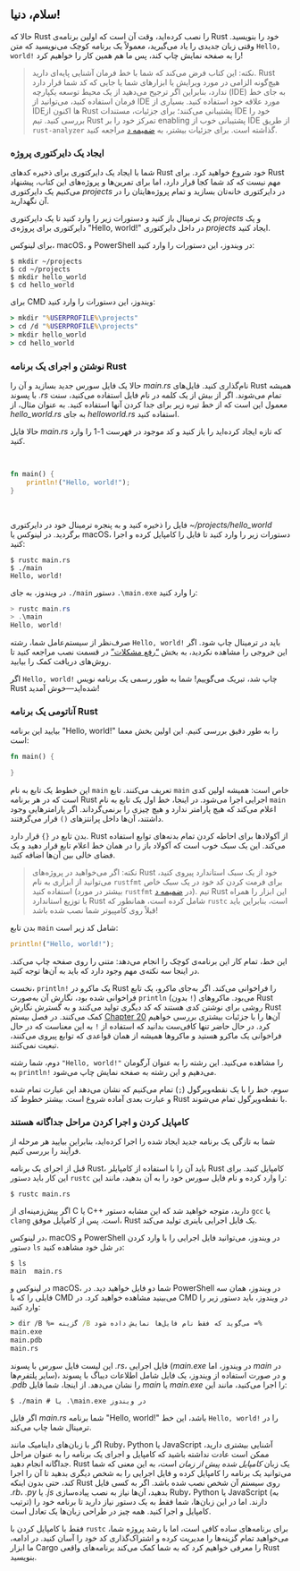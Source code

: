 ## سلام، دنیا!

حالا که Rust را نصب کرده‌اید، وقت آن است که اولین برنامه‌ی Rust خود را بنویسید.
وقتی زبان جدیدی را یاد می‌گیرید، معمولاً یک برنامه کوچک می‌نویسید که متن `Hello, world!` را به صفحه نمایش چاپ کند، پس ما هم همین کار را خواهیم کرد!

> نکته: این کتاب فرض می‌کند که شما با خط فرمان آشنایی پایه‌ای دارید. Rust هیچ‌گونه الزامی در مورد ویرایش یا ابزارهای شما یا جایی که کد شما قرار دارد ندارد، بنابراین اگر ترجیح می‌دهید از یک محیط توسعه یکپارچه (IDE) به جای خط فرمان استفاده کنید، می‌توانید از IDE مورد علاقه خود استفاده کنید. بسیاری از IDE‌ها اکنون از Rust پشتیبانی می‌کنند؛ برای جزئیات، مستندات IDE خود را بررسی کنید. تیم Rust تمرکز خود را بر enabling پشتیبانی خوب از IDE از طریق `rust-analyzer` گذاشته است. برای جزئیات بیشتر، به [ضمیمه د][devtools]<!-- ignore --> مراجعه کنید.

### ایجاد یک دایرکتوری پروژه

شما با ایجاد یک دایرکتوری برای ذخیره کدهای Rust خود شروع خواهید کرد. برای Rust مهم نیست که کد شما کجا قرار دارد، اما برای تمرین‌ها و پروژه‌های این کتاب، پیشنهاد می‌کنیم یک دایرکتوری _projects_ در دایرکتوری خانه‌تان بسازید و تمام پروژه‌هایتان را در آن نگهدارید.

یک ترمینال باز کنید و دستورات زیر را وارد کنید تا یک دایرکتوری _projects_ و یک دایرکتوری برای پروژه‌ی "Hello, world!" در داخل دایرکتوری _projects_ ایجاد کنید.

برای لینوکس، macOS، و PowerShell در ویندوز، این دستورات را وارد کنید:

```console
$ mkdir ~/projects
$ cd ~/projects
$ mkdir hello_world
$ cd hello_world
```

برای CMD ویندوز، این دستورات را وارد کنید:

```cmd
> mkdir "%USERPROFILE%\projects"
> cd /d "%USERPROFILE%\projects"
> mkdir hello_world
> cd hello_world
```

### نوشتن و اجرای یک برنامه Rust

حالا یک فایل سورس جدید بسازید و آن را _main.rs_ نام‌گذاری کنید. فایل‌های Rust همیشه با پسوند _.rs_ تمام می‌شوند. اگر از بیش از یک کلمه در نام فایل استفاده می‌کنید، سنت معمول این است که از خط تیره زیر برای جدا کردن آنها استفاده کنید. به عنوان مثال، از _hello_world.rs_ به جای _helloworld.rs_ استفاده کنید.

حالا فایل _main.rs_ که تازه ایجاد کرده‌اید را باز کنید و کد موجود در فهرست 1-1 را وارد کنید.

<Listing number="1-1" file-name="main.rs" caption="یک برنامه که `Hello, world!` را چاپ می‌کند">

```rust
fn main() {
    println!("Hello, world!");
}
```

</Listing>

فایل را ذخیره کنید و به پنجره ترمینال خود در دایرکتوری
_~/projects/hello_world_ برگردید. در لینوکس یا macOS، دستورات زیر را وارد کنید تا فایل را کامپایل کرده و اجرا کنید:

```console
$ rustc main.rs
$ ./main
Hello, world!
```

در ویندوز، به جای `./main` دستور `.\main.exe` را وارد کنید:

```powershell
> rustc main.rs
> .\main
Hello, world!
```

صرف‌نظر از سیستم‌عامل شما، رشته `Hello, world!` باید در ترمینال چاپ شود. اگر این خروجی را مشاهده نکردید، به بخش [“رفع مشکلات”][troubleshooting]<!-- ignore --> در قسمت نصب مراجعه کنید تا روش‌های دریافت کمک را بیابید.

اگر `Hello, world!` چاپ شد، تبریک می‌گوییم! شما به طور رسمی یک برنامه نویس Rust شده‌اید—خوش آمدید!

### آناتومی یک برنامه Rust

بیایید این برنامه "Hello, world!" را به طور دقیق بررسی کنیم. این اولین بخش معما است:

```rust
fn main() {

}
```

این خطوط یک تابع به نام `main` تعریف می‌کنند. تابع `main` خاص است: همیشه اولین کدی است که در هر برنامه Rust اجرایی اجرا می‌شود. در اینجا، خط اول یک تابع به نام `main` اعلام می‌کند که هیچ پارامتر ندارد و هیچ چیزی را برنمی‌گرداند. اگر پارامترهایی وجود داشتند، آن‌ها داخل پرانتزهای `()` قرار می‌گرفتند.

بدن تابع در `{}` قرار دارد. Rust از آکولادها برای احاطه کردن تمام بدنه‌های توابع استفاده می‌کند. این یک سبک خوب است که آکولاد باز را در همان خط اعلام تابع قرار دهید و یک فضای خالی بین آن‌ها اضافه کنید.

> نکته: اگر می‌خواهید در پروژه‌های Rust خود از یک سبک استاندارد پیروی کنید، می‌توانید از ابزاری به نام `rustfmt` برای فرمت کردن کد خود در یک سبک خاص استفاده کنید (بیشتر در مورد `rustfmt` در [ضمیمه د][devtools]<!-- ignore -->). تیم Rust این ابزار را همراه با توزیع استاندارد Rust شامل کرده است، همانطور که `rustc` است، بنابراین باید قبلاً روی کامپیوتر شما نصب شده باشد!

بدن تابع `main` شامل کد زیر است:

```rust
println!("Hello, world!");
```

این خط، تمام کار این برنامه‌ی کوچک را انجام می‌دهد:
متنی را روی صفحه چاپ می‌کند. در اینجا سه نکته‌ی
مهم وجود دارد که باید به آن‌ها توجه کنید.

نخست، `println!` یک ماکرو در Rust را فراخوانی می‌کند.
اگر به‌جای ماکرو، یک تابع فراخوانی شده بود،
نگارش آن به‌صورت `println` (بدون `!`) می‌بود.
ماکروهای Rust روشی برای نوشتن کدی هستند که
کد دیگری تولید می‌کنند و به گسترش نگارش Rust
کمک می‌کنند. در فصل بیستم [Chapter 20][ch20-macros]
آن‌ها را با جزئیات بیشتری بررسی خواهیم کرد.
در حال حاضر تنها کافی‌ست بدانید که استفاده از
`!` به این معناست که در حال فراخوانی یک ماکرو هستید
و ماکروها همیشه از همان قواعدی که توابع پیروی می‌کنند،
تبعیت نمی‌کنند.

دوم، شما رشته `"Hello, world!"` را مشاهده می‌کنید. این رشته را به عنوان آرگومان به `println!` می‌دهیم و این رشته به صفحه نمایش چاپ می‌شود.

سوم، خط را با یک نقطه‌ویرگول (`;`) تمام می‌کنیم که نشان می‌دهد این عبارت تمام شده و عبارت بعدی آماده شروع است. بیشتر خطوط کد Rust با نقطه‌ویرگول تمام می‌شوند.

### کامپایل کردن و اجرا کردن مراحل جداگانه هستند

شما به تازگی یک برنامه جدید ایجاد شده را اجرا کرده‌اید، بنابراین بیایید هر مرحله از فرآیند را بررسی کنیم.

قبل از اجرای یک برنامه Rust، باید آن را با استفاده از کامپایلر Rust کامپایل کنید. برای این کار باید دستور `rustc` را وارد کرده و نام فایل سورس خود را به آن بدهید، مانند این:

```console
$ rustc main.rs
```

اگر پیش‌زمینه‌ای از C یا C++ دارید، متوجه خواهید شد که این مشابه دستور `gcc` یا `clang` است. پس از کامپایل موفق، Rust یک فایل اجرایی باینری تولید می‌کند.

در لینوکس، macOS و PowerShell در ویندوز، می‌توانید فایل اجرایی را با وارد کردن دستور `ls` در شل خود مشاهده کنید:

```console
$ ls
main  main.rs
```

در لینوکس و macOS، شما دو فایل خواهید دید. در PowerShell در ویندوز، همان سه فایلی را که با CMD می‌بینید مشاهده خواهید کرد. در CMD در ویندوز، باید دستور زیر را وارد کنید:

```cmd
> dir /B %= گزینه /B می‌گوید که فقط نام فایل‌ها نمایش داده شود =%
main.exe
main.pdb
main.rs
```

این لیست فایل سورس با پسوند _.rs_، فایل اجرایی (_main.exe_ در ویندوز، اما _main_ در سایر پلتفرم‌ها)، و در صورت استفاده از ویندوز، یک فایل شامل اطلاعات دیباگ با پسوند _.pdb_ را نشان می‌دهد. از اینجا، شما فایل _main_ یا _main.exe_ را اجرا می‌کنید، مانند این:

```console
$ ./main # یا .\main.exe در ویندوز
```

اگر فایل _main.rs_ شما برنامه "Hello, world!" باشد، این خط `Hello, world!` را در ترمینال شما چاپ می‌کند.

اگر با زبان‌های داینامیک مانند Ruby، Python یا JavaScript آشنایی بیشتری دارید، ممکن است عادت نداشته باشید که کامپایل و اجرای یک برنامه را به عنوان مراحل جداگانه انجام دهید. Rust یک زبان _کامپایل شده پیش از زمان_ است، به این معنی که شما می‌توانید یک برنامه را کامپایل کرده و فایل اجرایی را به شخص دیگری بدهید تا آن را اجرا کند، حتی بدون اینکه Rust روی سیستم آن شخص نصب شده باشد. اگر به کسی فایل _.rb_، _.py_ یا _.js_ بدهید، آن‌ها نیاز به نصب پیاده‌سازی Ruby، Python یا JavaScript (به ترتیب) دارند. اما در این زبان‌ها، شما فقط به یک دستور نیاز دارید تا برنامه خود را کامپایل و اجرا کنید. همه چیز در طراحی زبان‌ها یک تعادل است.

فقط با کامپایل کردن با `rustc` برای برنامه‌های ساده کافی است، اما با رشد پروژه شما، می‌خواهید تمام گزینه‌ها را مدیریت کرده و اشتراک‌گذاری کد خود را آسان کنید. در ادامه، ما ابزار Cargo را معرفی خواهیم کرد که به شما کمک می‌کند برنامه‌های واقعی Rust بنویسید.

[troubleshooting]: ch01-01-installation.html#troubleshooting
[devtools]: appendix-04-useful-development-tools.html
[ch20-macros]: ch20-05-macros.html

